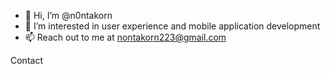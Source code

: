 - 👋 Hi, I’m @n0ntakorn
- 👀 I’m interested in user experience and mobile application development
- 📫 Reach out to me at nontakorn223@gmail.com

Contact 
<!---
n0ntakorn/n0ntakorn is a ✨ special ✨ repository because its `README.md` (this file) appears on your GitHub profile.
You can click the Preview link to take a look at your changes.
--->
